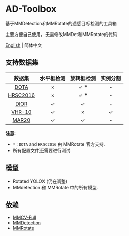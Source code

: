 # AD-Toolbox

基于MMDetection和MMRotate的遥感目标检测的工具箱

主要方便自己使用，无需修改MMDet和MMRotate的代码

[English](./README.md) | 简体中文

## 支持数据集

|                          数据集                          | 水平框检测 | 旋转框检测 | 实例分割 |
|:-----------------------------------------------------:|:-----:|:-----:|:----:|
| [DOTA](https://captain-whu.github.io/DOTA/index.html) |   ×   |  ✓ *  |  -   |
|                     [HRSC2016]()                      |   ×   |  ✓ *  |  -   |
|    [DIOR](https://gcheng-nwpu.github.io/#Datasets)    |   ✓   |   ✓   |  -   |
|   [VHR-10](https://gcheng-nwpu.github.io/#Datasets)   |   ✓   |   ×   |  ✓   |
|   [MAR20](https://gcheng-nwpu.github.io/#Datasets)    |   ✓   |   ✓   |  -   |

**注意:**

- `*` : `DOTA` and `HRSC2016` 由 MMRotate 官方支持.
- 所有配置文件还需要进行测试

## 模型

- Rotated YOLOX (仍在调整)
- MMdetection 和 MMRotate 中的所有模型.

## 依赖

- [MMCV-Full](https://github.com/open-mmlab/mmcv)
- [MMDetection](https://github.com/open-mmlab/mmdetection)
- [MMRotate](https://github.com/open-mmlab/mmrotate)

